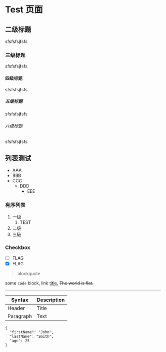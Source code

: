 # Test 页面

## 二级标题

sfsfsfsjfsfs

### 三级标题

sfsfsfsjfsfs

#### 四级标题

sfsfsfsjfsfs

##### 五级标题

sfsfsfsjfsfs

###### 六级标题

sfsfsfsjfsfs

## 列表测试

- AAA
- BBB
- CCC
  - DDD
    - EEE

### 有序列表

1. 一级
   1. TEST
2. 二级
3. 三級

### Checkbox

- [ ] FLAG
- [x] FLAG

> blockquote

some `code` block, link [title](https://www.example.com), ~~The world is flat.~~

---

| Syntax    | Description |
| --------- | ----------- |
| Header    | Title       |
| Paragraph | Text        |

```
{
  "firstName": "John",
  "lastName": "Smith",
  "age": 25
}
```

